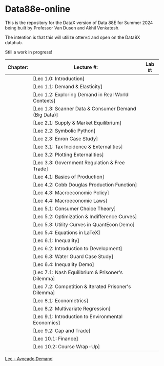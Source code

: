 # Data88e-online

This is the repository for the DataX version of Data 88E for Summer 2024 being built by Professor Van Dusen and Akhil Venkatesh.

The intention is that this will utilize otterv4 and open on the Data8X datahub.

Still a work in progress!

| Chapter: | Lecture #: | Lab #: |
|--------------|-------|-------|
|             | [Lec 1.0: Introduction]  |       |
|              | [Lec 1.1: Demand & Elasticity] |       |
|              | [Lec 1.2: Exploring Demand in Real World Contexts] |       |
|              | [Lec 1.3: Scanner Data & Consumer Demand (Big Data)] |       |
|              | [Lec 2.1: Supply & Market Equilibrium] |       |
|              | [Lec 2.2: Symbolic Python] |       |
|              | [Lec 2.3: Enron Case Study] |       |
|              | [Lec 3.1: Tax Incidence & Externalities] |       |
|              | [Lec 3.2: Plotting Externalities] |       |
|              | [Lec 3.3: Government Regulation & Free Trade] |       |
|              | [Lec 4.1: Basics of Production] |       |
|              | [Lec 4.2: Cobb Douglas Production Function] |       |
|              | [Lec 4.3: Macroeconomic Policy] |       |
|              | [Lec 4.4: Macroeconomic Laws] |       |
|              | [Lec 5.1: Consumer Choice Theory] |       |
|              | [Lec 5.2: Optimization & Indifference Curves] |       |
|              | [Lec 5.3: Utility Curves in QuantEcon Demo] |       |
|              | [Lec 5.4: Equations in LaTeX] |       |
|              | [Lec 6.1: Inequality] |       |
|              | [Lec 6.2: Introduction to Development] |       |
|              | [Lec 6.3: Water Guard Case Study] |       |
|              | [Lec 6.4: Inequality Demo] |       |
|              | [Lec 7.1: Nash Equilibrium & Prisoner's Dilemma] |       |
|              | [Lec 7.2: Competition & Iterated Prisoner's Dilemma] |       |
|              | [Lec 8.1: Econometrics] |       |
|              | [Lec 8.2: Multivariate Regression] |       |
|              | [Lec 9.1: Introduction to Environmental Economics] |       |
|              | [Lec 9.2: Cap and Trade] |       |
|              | [Lec 10.1: Finance] |       |
|              | [Lec 10.2: Course Wrap-Up] |       |
[Lec - Avocado Demand](https://datahub.berkeley.edu/hub/user-redirect/git-pull?repo=https%3A%2F%2Fgithub.com%2Fdata-88e%2FData88e-online&urlpath=tree%2FData88e-online%2F%2Flec%2Flec01%2FDemand1-avocado.ipynb&branch=main)
